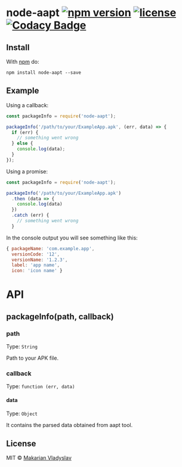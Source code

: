 # node-aapt [![npm version](https://badge.fury.io/js/node-aapt.svg)][npm] [![license](https://img.shields.io/github/license/mashape/apistatus.svg?maxAge=2592000)][license] [![Codacy Badge](https://api.codacy.com/project/badge/Grade/d6b1946a62c0453ebecef8e7ad1024e6)][codacy]

## Install

With [npm](https://npmjs.org/package/node-aapt) do:

```
npm install node-aapt --save
```

## Example
Using a callback:
```js
const packageInfo = require('node-aapt');

packageInfo('/path/to/your/ExampleApp.apk', (err, data) => {
  if (err) {
    // something went wrong 
  } else {
    console.log(data);
  }
});
```
Using a promise:

```js
const packageInfo = require('node-aapt');

packageInfo('/path/to/your/ExampleApp.apk')
  .then (data => {
    console.log(data)
  })
  .catch (err) {
    // something went wrong 
  }

```

In the console output you will see something like this:
```js
{ packageName: 'com.example.app',
  versionCode: '12',
  versionName: '1.2.3',
  label: 'app name',
  icon: 'icon name' }  
```

# API

## packageInfo(path, callback)

### path
Type: `String`

Path to your APK file.

### callback
Type: `function (err, data)`

#### data
Type: `Object`

It contains the parsed data obtained from aapt tool.

## License

MIT © [Makarian Vladyslav](https://github.com/vldmkr)

[npm]:      https://badge.fury.io/js/node-aapt
[license]:  https://github.com/vldmkr/node-aapt/blob/master/LICENSE
[codacy]:   https://www.codacy.com/app/vladmakaryan/node-aapt?utm_source=github.com&amp;utm_medium=referral&amp;utm_content=vldmkr/node-aapt&amp;utm_campaign=Badge_Grade
